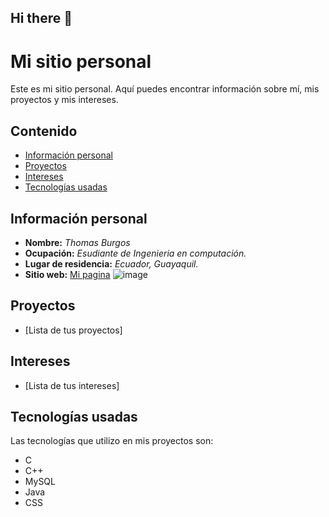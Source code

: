## Hi there 👋

# Mi sitio personal
Este es mi sitio personal. Aquí puedes encontrar información sobre mí, mis
proyectos y mis intereses.
## Contenido
* [Información personal](#información-personal)
* [Proyectos](#proyectos)
* [Intereses](#intereses)
* [Tecnologías usadas](#tecnologías-usadas)
## Información personal
* **Nombre:** *Thomas Burgos*  
* **Ocupación:** *Esudiante de Ingenieria en computación.*
* **Lugar de residencia:** *Ecuador, Guayaquil.*
* **Sitio web:** [Mi pagina](https://tburgos11.github.io/Tburgos11/) ![image](https://github.com/user-attachments/assets/0808363d-aa06-4c7a-884f-3cf1eb53875e)
## Proyectos
* [Lista de tus proyectos]
## Intereses
* [Lista de tus intereses]
## Tecnologías usadas
Las tecnologías que utilizo en mis proyectos son:

- C  
- C++  
- MySQL  
- Java  
- CSS

